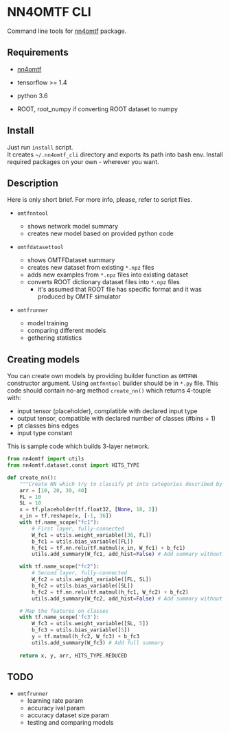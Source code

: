 # NN4OMTF CLI

Command line tools for [nn4omtf](https://github.com/jlysiak/fuw-nn4omtf) package.

## Requirements

* [nn4omtf](https://github.com/jlysiak/fuw-nn4omtf)
* tensorflow >= 1.4
* python 3.6

* ROOT, root_numpy if converting ROOT dataset to numpy

## Install

Just run `install` script.  
It creates `~/.nn4omtf_cli` directory and exports its path into bash env.
Install required packages on your own - wherever you want.

## Description

Here is only short brief. For more info, please, refer to script files.

* `omtfnntool`
  * shows network model summary
  * creates new model based on provided python code

* `omtfdatasettool`
  * shows OMTFDataset summary
  * creates new dataset from existing `*.npz` files
  * adds new examples from `*.npz` files into existing dataset
  * converts ROOT dictionary dataset files into `*.npz` files
    * it's assumed that ROOT file has specific format and it was produced by OMTF simulator

* `omtfrunner`
  * model training
  * comparing different models
  * gethering statistics

## Creating models

You can create own models by providing builder function as `OMTFNN` constructor argument.
Using `omtfnntool` builder should be in `*.py` file. 
This code should contain no-arg method `create_nn()` which returns 4-touple with:

- input tensor (placeholder), complatible with declared input type
- output tensor, compatible with declared number of classes (#bins + 1)
- pt classes bins edges
- input type constant

This is sample code which builds 3-layer network.

```python
from nn4omtf import utils
from nn4omtf.dataset.const import HITS_TYPE

def create_nn():
    """Create NN which try to classify pt into categories described by arr."""
    arr = [10, 20, 30, 40]
    FL = 10
    SL = 10
    x = tf.placeholder(tf.float32, [None, 18, 2])
    x_in = tf.reshape(x, [-1, 36])
    with tf.name_scope("fc1"):
        # First layer, fully-connected
        W_fc1 = utils.weight_variable([36, FL])
        b_fc1 = utils.bias_variable([FL])
        h_fc1 = tf.nn.relu(tf.matmul(x_in, W_fc1) + b_fc1)
        utils.add_summary(W_fc1, add_hist=False) # Add summary without histogram

    with tf.name_scope("fc2"):
        # Second layer, fully-connected
        W_fc2 = utils.weight_variable([FL, SL])
        b_fc2 = utils.bias_variable([SL])
        h_fc2 = tf.nn.relu(tf.matmul(h_fc1, W_fc2) + b_fc2)
        utils.add_summary(W_fc2, add_hist=False) # Add summary without histogram

    # Map the features on classes
    with tf.name_scope('fc3'):
        W_fc3 = utils.weight_variable([SL, 5])
        b_fc3 = utils.bias_variable([5])
        y = tf.matmul(h_fc2, W_fc3) + b_fc3
        utils.add_summary(W_fc3) # Add full summary
    
    return x, y, arr, HITS_TYPE.REDUCED

```

## TODO

- `omtfrunner`
    - learning rate param
    - accuracy ival param
    - accuracy dataset size param
    - testing and comparing models

